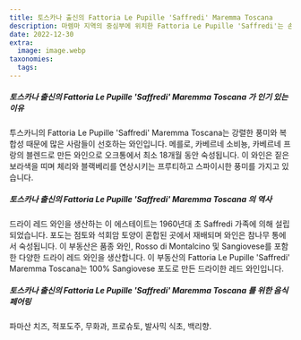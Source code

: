 ```yaml
---
title: 토스카나 출신의 Fattoria Le Pupille 'Saffredi' Maremma Toscana
description: 마렘마 지역의 중심부에 위치한 Fattoria Le Pupille 'Saffredi'는 손님들에게 독특한 와인 제조 경험을 제공합니다.
date: 2022-12-30
extra:
  image: image.webp
taxonomies:
  tags:
---
```


##### 토스카나 출신의 Fattoria Le Pupille 'Saffredi' Maremma Toscana 가 인기 있는 이유

투스카니의 Fattoria Le Pupille 'Saffredi' Maremma Toscana는 강렬한 풍미와 복합성 때문에 많은 사람들이 선호하는 와인입니다. 메를로, 카베르네 소비뇽, 카베르네 프랑의 블렌드로 만든 와인으로 오크통에서 최소 18개월 동안 숙성됩니다. 이 와인은 짙은 보라색을 띠며 체리와 블랙베리를 연상시키는 프루티하고 스파이시한 풍미를 가지고 있습니다.

##### 토스카나 출신의 Fattoria Le Pupille 'Saffredi' Maremma Toscana 의 역사

드라이 레드 와인을 생산하는 이 에스테이트는 1960년대 초 Saffredi 가족에 의해 설립되었습니다. 포도는 점토와 석회암 토양이 혼합된 곳에서 재배되며 와인은 참나무 통에서 숙성됩니다. 이 부동산은 품종 와인, Rosso di Montalcino 및 Sangiovese를 포함한 다양한 드라이 레드 와인을 생산합니다. 이 부동산의 Fattoria Le Pupille 'Saffredi' Maremma Toscana는 100% Sangiovese 포도로 만든 드라이한 레드 와인입니다.

##### 토스카나 출신의 Fattoria Le Pupille 'Saffredi' Maremma Toscana 를 위한 음식 페어링

파마산 치즈, 적포도주, 무화과, 프로슈토, 발사믹 식초, 백리향.
